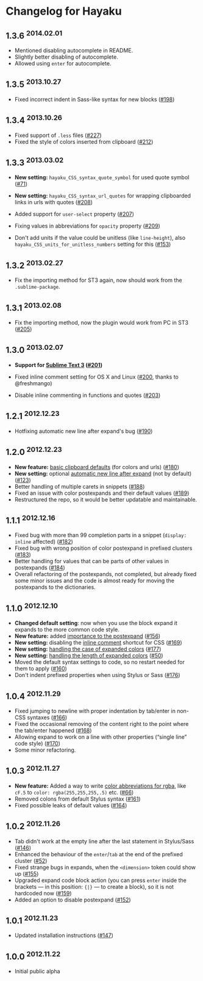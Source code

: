 # Changelog for Hayaku

## 1.3.6 <sup>2014.02.01</sup>

- Mentioned disabling autocomplete in README.
- Slightly better disabling of autocomplete.
- Allowed using `enter` for autocomplete.

## 1.3.5 <sup>2013.10.27</sup>

- Fixed incorrect indent in Sass-like syntax for new blocks ([#198][])

[#198]: https://github.com/hayaku/hayaku/issues/198

## 1.3.4 <sup>2013.10.26</sup>

- Fixed support of `.less` files ([#227][])
- Fixed the style of colors inserted from clipboard ([#212][])

[#227]: https://github.com/hayaku/hayaku/issues/227
[#212]: https://github.com/hayaku/hayaku/issues/212

## 1.3.3 <sup>2013.03.02</sup>

- **New setting:** `hayaku_CSS_syntax_quote_symbol` for used quote symbol ([#71][])

- **New setting:** `hayaku_CSS_syntax_url_quotes` for wrapping clipboarded links in urls with quotes ([#208][])

- Added support for `user-select` property ([#207][])

- Fixing values in abbreviations for `opacity` property ([#209][])

- Don't add units if the value could be unitless (like `line-height`), also `hayaku_CSS_units_for_unitless_numbers` setting for this ([#153][])

[#71]: https://github.com/hayaku/hayaku/issues/71
[#207]: https://github.com/hayaku/hayaku/issues/207
[#208]: https://github.com/hayaku/hayaku/issues/208
[#209]: https://github.com/hayaku/hayaku/issues/209
[#153]: https://github.com/hayaku/hayaku/issues/153

## 1.3.2 <sup>2013.02.27</sup>

- Fix the importing method for ST3 again, now should work from the `.sublime-package`.

## 1.3.1 <sup>2013.02.08</sup>

- Fix the importing method, now the plugin would work from PC in ST3 ([#205][])

[#205]: https://github.com/hayaku/hayaku/issues/205

## 1.3.0 <sup>2013.02.07</sup>

- **Support for [Sublime Text 3](http://www.sublimetext.com/3) ([#201][])**

- Fixed inline comment setting for OS X and Linux ([#200][], thanks to @freshmango)

- Disable inline commenting in functions and quotes ([#203][])

[#200]: https://github.com/hayaku/hayaku/issues/200
[#201]: https://github.com/hayaku/hayaku/issues/201
[#203]: https://github.com/hayaku/hayaku/issues/203

## 1.2.1 <sup>2012.12.23</sup>

- Hotfixing automatic new line after expand's bug ([#190][])

[#190]: https://github.com/hayaku/hayaku/issues/190

## 1.2.0 <sup>2012.12.23</sup>

- **New feature:** [basic clipboard defaults](https://github.com/hayaku/hayaku/#clipboard-defaults) (for colors and urls) ([#180][])
- **New setting:** optional [automatic new line after expand](https://github.com/hayaku/hayaku/#automatic-new-line-after-expand) (not by default) ([#123][])
- Better handling of multiple carets in snippets ([#188][])
- Fixed an issue with color postexpands and their default values ([#189][])
- Restructured the repo, so it would be better updatable and maintainable.

[#123]: https://github.com/hayaku/hayaku/issues/123
[#180]: https://github.com/hayaku/hayaku/issues/180
[#188]: https://github.com/hayaku/hayaku/issues/188
[#189]: https://github.com/hayaku/hayaku/issues/189

## 1.1.1 <sup>2012.12.16</sup>

- Fixed bug with more than 99 completion parts in a snippet (`display: inline` affected) ([#182][])
- Fixed bug with wrong position of color postexpand in prefixed clusters ([#183][])
- Better handling for values that can be parts of other values in postexpands ([#184][])
- Overall refactoring of the postexpands, not completed, but already fixed some minor issues and the code is almost ready for moving the postexpands to the dictionaries.

[#182]: https://github.com/hayaku/hayaku/issues/182
[#183]: https://github.com/hayaku/hayaku/issues/183
[#184]: https://github.com/hayaku/hayaku/issues/184

## 1.1.0 <sup>2012.12.10</sup>

- **Changed default setting**: now when you use the block expand it expands to the more common code style.
- **New feature:** added [importance to the postexpand](https://github.com/hayaku/hayaku/#postexpand-for-importance) ([#156][])
- **New setting:** disabling the [inline comment](https://github.com/hayaku/hayaku/#inline-comments) shortcut for CSS ([#169][])
- **New setting:** [handling the case of expanded colors](https://github.com/hayaku/hayaku/#colors-case) ([#177][])
- **New setting:** [handling the length of expanded colors](https://github.com/hayaku/hayaku/#shorthand-colors) ([#50][])
- Moved the default syntax settings to code, so no restart needed for them to apply ([#160][])
- Don't indent prefixed properties when using Stylus or Sass ([#176][])

[#169]: https://github.com/hayaku/hayaku/issues/169
[#156]: https://github.com/hayaku/hayaku/issues/156
[#160]: https://github.com/hayaku/hayaku/issues/160
[#176]: https://github.com/hayaku/hayaku/issues/176
[#177]: https://github.com/hayaku/hayaku/issues/177
[#50]:  https://github.com/hayaku/hayaku/issues/50

## 1.0.4 <sup>2012.11.29</sup>

- Fixed jumping to newline with proper indentation by tab/enter in  non-CSS syntaxes ([#166][])
- Fixed the occasional removing of the content right to the point where the tab/enter happened ([#168][])
- Allowing expand to work on a line with other properties (“single line” code style) ([#170][])
- Some minor refactoring.

[#166]: https://github.com/hayaku/hayaku/issues/166
[#168]: https://github.com/hayaku/hayaku/issues/168
[#170]: https://github.com/hayaku/hayaku/issues/170

## 1.0.3 <sup>2012.11.27</sup>

- **New feature:** Added a way to write [color abbreviations for rgba](https://github.com/hayaku/hayaku/#rgba-values), like `cF.5` to `color: rgba(255,255,255,.5)` etc. ([#66][])
- Removed colons from default Stylus syntax ([#161][])
- Fixed possible leaks of default values ([#164][])

[#66]:  https://github.com/hayaku/hayaku/issues/66
[#161]: https://github.com/hayaku/hayaku/issues/161
[#164]: https://github.com/hayaku/hayaku/issues/164

## 1.0.2 <sup>2012.11.26</sup>

- Tab didn't work at the empty line after the last statement in Stylus/Sass ([#146][])
- Enhanced the behaviour of the `enter`/`tab` at the end of the prefixed cluster ([#52][])
- Fixed strange bugs in expands, when the `<dimension>` token could show up ([#155][])
- Upgraded expand code block action (you can press `enter` inside the brackets — in this position: `{|}` — to create a block), so it is not hardcoded now ([#159][])
- Added an option to disable postexpand ([#152][])

[#146]: https://github.com/hayaku/hayaku/issues/146
[#52]:  https://github.com/hayaku/hayaku/issues/52
[#155]: https://github.com/hayaku/hayaku/issues/155
[#159]: https://github.com/hayaku/hayaku/issues/159
[#152]: https://github.com/hayaku/hayaku/issues/152

## 1.0.1 <sup>2012.11.23</sup>

- Updated installation instructions ([#147][])

[#147]: https://github.com/hayaku/hayaku/issues/147

## 1.0.0 <sup>2012.11.22</sup>

- Initial public alpha
